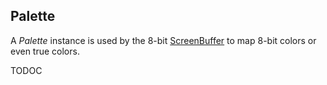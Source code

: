 
<a name="top"></a>
<a name="ref.Palette"></a>
## Palette

A *Palette* instance is used by the 8-bit [ScreenBuffer](ScreenBuffer.md#top) to map 8-bit colors or even true colors.

TODOC
